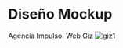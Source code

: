 # Diseño Mockup
Agencia Impulso. Web Giz
![giz1](https://user-images.githubusercontent.com/32280840/45650493-dd991480-baa4-11e8-86e2-e5e7fe6665e8.png)
